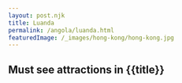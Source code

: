 ```yaml
---
layout: post.njk
title: Luanda
permalink: /angola/luanda.html
featuredImage: /_images/hong-kong/hong-kong.jpg
---
```

## Must see attractions in {{title}}

